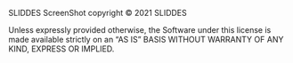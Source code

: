 SLIDDES ScreenShot copyright © 2021 SLIDDES

Unless expressly provided otherwise, the Software under this license is made available strictly on an “AS IS” BASIS WITHOUT WARRANTY OF ANY KIND, EXPRESS OR IMPLIED.